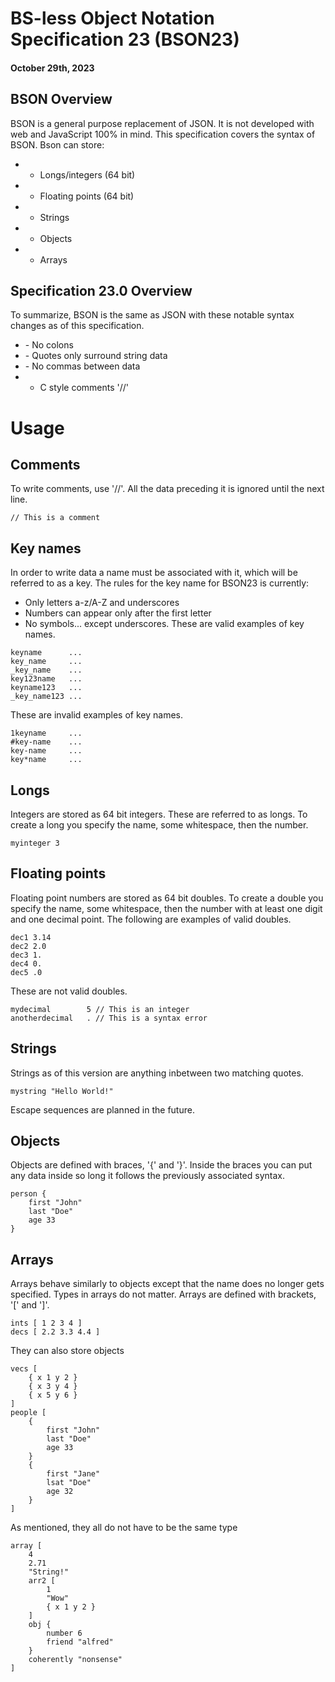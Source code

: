 # BS-less Object Notation Specification 23 (BSON23)
#### October 29th, 2023
## BSON Overview
BSON is a general purpose replacement of JSON. It is not developed with web and JavaScript 100% in mind.
This specification covers the syntax of BSON.
Bson can store:
- + Longs/integers (64 bit)
- + Floating points (64 bit)
- + Strings
- + Objects
- + Arrays
## Specification 23.0 Overview
To summarize, BSON is the same as JSON with these notable syntax changes as of this specification.
- \- No colons
- \- Quotes only surround string data
- \- No commas between data
- + C style comments '//'
# Usage
## Comments
To write comments, use '//'. All the data preceding it is ignored until the next line.
```
// This is a comment
```
## Key names
In order to write data a name must be associated with it, which will be referred to as a key. The rules for the key name for BSON23 is currently:
- Only letters a-z/A-Z and underscores
- Numbers can appear only after the first letter
- No symbols... except underscores.
These are valid examples of key names.
```
keyname      ...
key_name     ...
_key_name    ...
key123name   ...
keyname123   ...
_key_name123 ...
```
These are invalid examples of key names.
```
1keyname     ...
#key-name    ...
key-name     ...
key*name     ...
```
## Longs
Integers are stored as 64 bit integers. These are referred to as longs. To create a long you specify the name, some whitespace, then the number.
```
myinteger 3
```
## Floating points
Floating point numbers are stored as 64 bit doubles. To create a double you specify the name, some whitespace, then the number with at least one digit and one decimal point. The following are examples of valid doubles.
```
dec1 3.14
dec2 2.0
dec3 1.
dec4 0.
dec5 .0
```
These are not valid doubles.
```
mydecimal        5 // This is an integer
anotherdecimal   . // This is a syntax error
```
## Strings
Strings as of this version are anything inbetween two matching quotes.
```
mystring "Hello World!"
```
Escape sequences are planned in the future.
## Objects
Objects are defined with braces, '{' and '}'. Inside the braces you can put any data inside so long it follows the previously associated syntax.
```
person {
    first "John"
    last "Doe"
    age 33
}
```
## Arrays
Arrays behave similarly to objects except that the name does no longer gets specified. Types in arrays do not matter. Arrays are defined with brackets, '[' and ']'.
```
ints [ 1 2 3 4 ]
decs [ 2.2 3.3 4.4 ]
```
They can also store objects
```
vecs [
    { x 1 y 2 }
    { x 3 y 4 }
    { x 5 y 6 }
]
people [
    {
        first "John"
        last "Doe"
        age 33
    }
    {
        first "Jane"
        lsat "Doe"
        age 32
    }
]
```
As mentioned, they all do not have to be the same type
```
array [
    4
    2.71
    "String!"
    arr2 [ 
        1 
        "Wow" 
        { x 1 y 2 } 
    ]
    obj {
        number 6
        friend "alfred"
    }
    coherently "nonsense"
]
```



